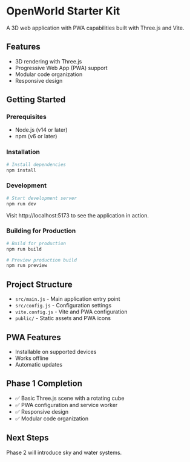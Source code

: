 # OpenWorld Starter Kit

A 3D web application with PWA capabilities built with Three.js and Vite.

## Features

- 3D rendering with Three.js
- Progressive Web App (PWA) support
- Modular code organization
- Responsive design

## Getting Started

### Prerequisites

- Node.js (v14 or later)
- npm (v6 or later)

### Installation

```bash
# Install dependencies
npm install
```

### Development

```bash
# Start development server
npm run dev
```

Visit http://localhost:5173 to see the application in action.

### Building for Production

```bash
# Build for production
npm run build

# Preview production build
npm run preview
```

## Project Structure

- `src/main.js` - Main application entry point
- `src/config.js` - Configuration settings
- `vite.config.js` - Vite and PWA configuration
- `public/` - Static assets and PWA icons

## PWA Features

- Installable on supported devices
- Works offline
- Automatic updates

## Phase 1 Completion

- ✅ Basic Three.js scene with a rotating cube
- ✅ PWA configuration and service worker
- ✅ Responsive design
- ✅ Modular code organization

## Next Steps

Phase 2 will introduce sky and water systems.
